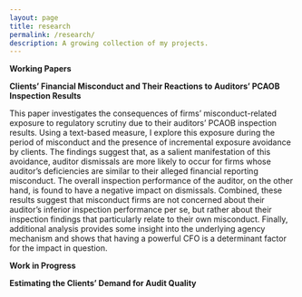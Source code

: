 ```yaml
---
layout: page
title: research
permalink: /research/
description: A growing collection of my projects.
---
```

<strong>Working Papers</strong>

**Clients’ Financial Misconduct and Their Reactions to Auditors’ PCAOB Inspection Results**

This paper investigates the consequences of firms’ misconduct-related exposure to regulatory scrutiny due to their auditors’ PCAOB inspection results. Using a text-based measure, I explore this exposure during the period of misconduct and the presence of incremental exposure avoidance by clients. The findings suggest that, as a salient manifestation of this avoidance, auditor dismissals are more likely to occur for firms whose auditor’s deficiencies are similar to their alleged financial reporting misconduct. The overall inspection performance of the auditor, on the other hand, is found to have a negative impact on dismissals. Combined, these results suggest that misconduct firms are not concerned about their auditor’s inferior inspection performance per se, but rather about their inspection findings that particularly relate to their own misconduct. Finally, additional analysis provides some insight into the underlying agency mechanism and shows that having a powerful CFO is a determinant factor for the impact in question. 

<strong>Work in Progress</strong>

**Estimating the Clients’ Demand for Audit Quality**
